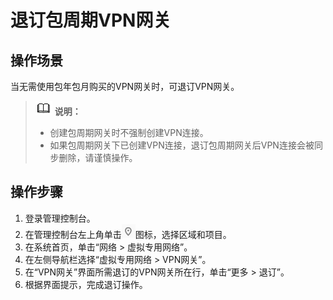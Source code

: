 # 退订包周期VPN网关<a name="zh-cn_topic_0152781129"></a>

## 操作场景<a name="section13176183482415"></a>

当无需使用包年包月购买的VPN网关时，可退订VPN网关。

>![](public_sys-resources/icon-note.gif) **说明：**   
>-   创建包周期网关时不强制创建VPN连接。  
>-   如果包周期网关下已创建VPN连接，退订包周期网关后VPN连接会被同步删除，请谨慎操作。  

## 操作步骤<a name="section35089332475"></a>

1.  登录管理控制台。
2.  在管理控制台左上角单击![](figures/d00356819-云计算开发部-公有云_IaaS-image-f1cac6ef-c4f7-462b-a7f1-85e988937e64.png)图标，选择区域和项目。
3.  在系统首页，单击“网络 \> 虚拟专用网络”。
4.  在左侧导航栏选择“虚拟专用网络 \> VPN网关”。
5.  在“VPN网关”界面所需退订的VPN网关所在行，单击“更多 \> 退订”。
6.  根据界面提示，完成退订操作。

